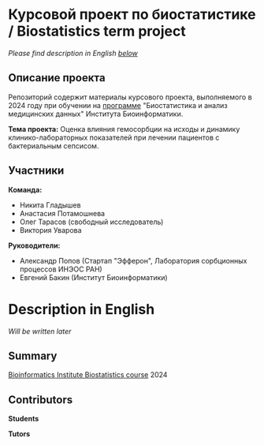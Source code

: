 # Курсовой проект по биостатистике \/ Biostatistics term project  

*Please find description in English [below](#description-in-english)*  

## Описание проекта

Репозиторий содержит материалы курсового проекта, выполняемого в 2024 году при обучении на [программе](https://bioinf.me/education/stat) "Биостатистика и анализ медицинских данных" Института Биоинформатики. 

**Тема проекта:** Оценка влияния гемосорбции на исходы и динамику клинико-лабораторных показателей при лечении пациентов с бактериальным сепсисом.  

## Участники  

**Команда:**  
- Никита Гладышев  
- Анастасия Потамошнева  
- Олег Тарасов (свободный исследователь)  
- Виктория Уварова  

**Руководители:**  
- Александр Попов (Стартап "Эфферон", Лаборатория сорбционных процессов ИНЭОС РАН)  
- Евгений Бакин (Институт Биоинформатики)  

# Description in English

*Will be written later*

## Summary  

[Bioinformatics Institute Biostatistics course](https://bioinf.me/education/stat) 2024  

## Contributors 

**Students**

**Tutors**

